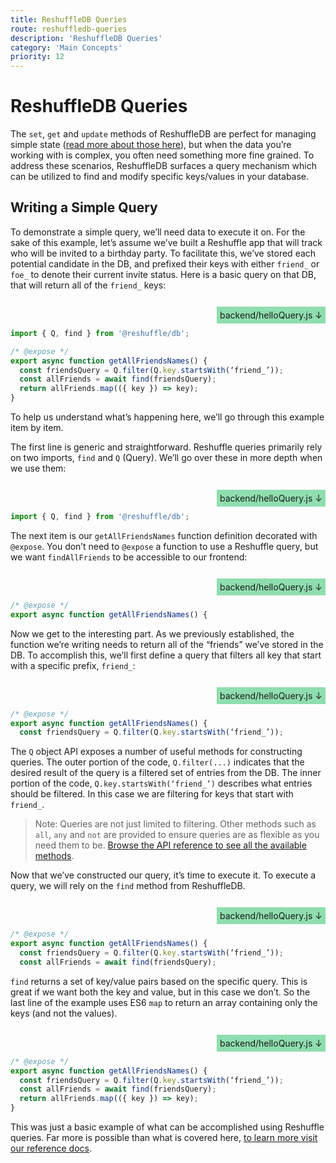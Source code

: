```yaml
---
title: ReshuffleDB Queries
route: reshuffledb-queries
description: 'ReshuffleDB Queries'
category: 'Main Concepts'
priority: 12
---
```


# ReshuffleDB Queries 

The `set`, `get` and `update` methods of ReshuffleDB are perfect for managing simple state ([read more about those here](https://dev.reshuffle.app/building-the-hello-reshuffle-backend)), but when the data you’re working with is complex, you often need something more fine grained. To address these scenarios, ReshuffleDB surfaces a query mechanism which can be utilized to find and modify specific keys/values in your database.

## Writing a Simple Query

To demonstrate a simple query, we’ll need data to execute it on. For the sake of this example, let’s assume we’ve built a Reshuffle app that will track who will be invited to a birthday party. To facilitate this, we’ve stored each potential candidate in the DB, and prefixed their keys with either `friend_` or `foe_` to denote their current invite status. Here is a basic query on that DB, that will return all of the `friend_` keys:

<br />

<div style="text-align: right;"><span style="padding: 1%; background-color: rgba(35, 191, 98, 0.5)"> backend/helloQuery.js ↓</span></div>

```js
import { Q, find } from '@reshuffle/db';

/* @expose */
export async function getAllFriendsNames() {
  const friendsQuery = Q.filter(Q.key.startsWith(‘friend_’));
  const allFriends = await find(friendsQuery);
  return allFriends.map(({ key }) => key);
}
```

To help us understand what’s happening here, we’ll go through this example item by item. 


The first line is generic and straightforward. Reshuffle queries primarily rely on two imports, `find` and `Q` (Query). We’ll go over these in more depth when we use them:

<br />

<div style="text-align: right;"><span style="padding: 1%; background-color: rgba(35, 191, 98, 0.5)"> backend/helloQuery.js ↓</span></div>

```js
import { Q, find } from '@reshuffle/db';
```

The next item is our `getAllFriendsNames` function definition decorated with `@expose`. You don’t need to `@expose` a function to use a Reshuffle query, but we want `findAllFriends` to be accessible to our frontend:
 
<br />

<div style="text-align: right;"><span style="padding: 1%; background-color: rgba(35, 191, 98, 0.5)"> backend/helloQuery.js ↓</span></div>

```js
/* @expose */
export async function getAllFriendsNames() {
```

Now we get to the interesting part. As we previously established, the function we’re writing needs to return all of the “friends” we’ve stored in the DB. To accomplish this, we’ll first define a query that filters all key that start with a specific prefix, `friend_`:

<br />

<div style="text-align: right;"><span style="padding: 1%; background-color: rgba(35, 191, 98, 0.5)"> backend/helloQuery.js ↓</span></div>

```js
/* @expose */
export async function getAllFriendsNames() {
  const friendsQuery = Q.filter(Q.key.startsWith(‘friend_’));
```

The `Q` object API exposes a number of useful methods for constructing queries. The outer portion of the code, `Q.filter(...)` indicates that the desired result of the query is a filtered set of entries from the DB. The inner portion of the code, `Q.key.startsWith(‘friend_’)` describes what entries should be filtered. In this case we are filtering for keys that start with `friend_`.

> Note: Queries are not just limited to filtering. Other methods such as `all`, `any` and `not` are provided to ensure queries are as flexible as you need them to be. [Browse the API reference to see all the available methods](https://dev-docs.reshuffle.com/classes/_query_.query.html).

Now that we’ve constructed our query, it’s time to execute it. To execute a query, we will rely on the `find` method from ReshuffleDB.

<br />

<div style="text-align: right;"><span style="padding: 1%; background-color: rgba(35, 191, 98, 0.5)"> backend/helloQuery.js ↓</span></div>

```js
/* @expose */
export async function getAllFriendsNames() {
  const friendsQuery = Q.filter(Q.key.startsWith(‘friend_’));
  const allFriends = await find(friendsQuery);
```

`find` returns a set of key/value pairs based on the specific query. This is great if we want both the key and value, but in this case we don’t. So the last line of the example uses ES6 `map` to return an array containing only the keys (and not the values).

<br />

<div style="text-align: right;"><span style="padding: 1%; background-color: rgba(35, 191, 98, 0.5)"> backend/helloQuery.js ↓</span></div>

```js
/* @expose */
export async function getAllFriendsNames() {
  const friendsQuery = Q.filter(Q.key.startsWith(‘friend_’));
  const allFriends = await find(friendsQuery);
  return allFriends.map(({ key }) => key);
}
```

This was just a basic example of what can be accomplished using Reshuffle queries. Far more is possible than what is covered here, [to learn more visit our reference docs](https://dev-docs.reshuffle.com/classes/_query_.query.html).

<br />
<br />
